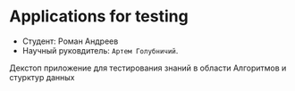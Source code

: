 # Applications for testing


* Студент: Роман Андреев
* Научный руковдитель: `Артем Голубничий`.

Декстоп приложение для тестирования знаний в области Алгоритмов и стурктур данных
